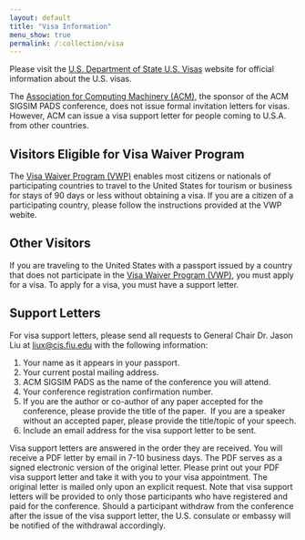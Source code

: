 ```yaml
---
layout: default
title: "Visa Information"
menu_show: true
permalink: /:collection/visa
---
```


Please visit the [U.S. Department of State U.S. Visas](https://travel.state.gov/content/travel/en/us-visas.html) website for official information about the U.S. visas.

The [Association for Computing Machinery (ACM)](https://www.acm.org/), the sponsor of the ACM SIGSIM PADS conference, does not issue formal invitation letters for visas. However, ACM can issue a visa support letter for people coming to U.S.A. from other countries.

## Visitors Eligible for Visa Waiver Program

The [Visa Waiver Program (VWP)](https://travel.state.gov/content/travel/en/us-visas/tourism-visit/visa-waiver-program.html) enables most citizens or nationals of participating countries to travel to the United States for tourism or business for stays of 90 days or less without obtaining a visa. If you are a citizen of a participating country, please follow the instructions provided at the VWP webite.

## Other Visitors

If you are traveling to the United States with a passport issued by a country that does not participate in the [Visa Waiver Program (VWP)](https://travel.state.gov/content/travel/en/us-visas/tourism-visit/visa-waiver-program.html), you must apply for a visa. To apply for a visa, you must have a support letter.

## Support Letters

For visa support letters, please send all requests to General Chair Dr. Jason Liu at <liux@cis.fiu.edu> with the following information:

1. Your name as it appears in your passport.
2. Your current postal mailing address.
3. ACM SIGSIM PADS as the name of the conference you will attend.
4. Your conference registration confirmation number.
5. If you are the author or co-author of any paper accepted for the conference, please provide the title of the paper.  If you are a speaker without an accepted paper, please provide the title/topic of your speech.
6. Include an email address for the visa support letter to be sent.

Visa support letters are answered in the order they are received. You will receive a PDF letter by email in 7-10 business days. The PDF serves as a signed electronic version of the original letter. Please print out your PDF visa support letter and take it with you to your visa appointment. The original letter is mailed only upon an explicit request. Note that visa support letters will be provided to only those participants who have registered and paid for the conference. Should a participant withdraw from the conference after the issue of the visa support letter, the U.S. consulate or embassy will be notified of the withdrawal accordingly.
